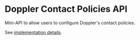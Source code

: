 # Doppler Contact Policies API

Mini-API to allow users to configure Doppler's contact policies.

See [implementation details](./docs/implementation-details.md).

